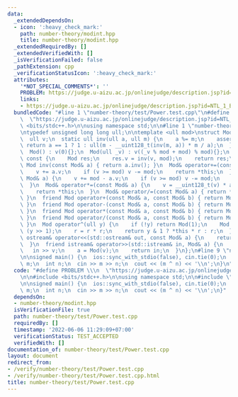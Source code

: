 ```yaml
---
data:
  _extendedDependsOn:
  - icon: ':heavy_check_mark:'
    path: number-theory/modint.hpp
    title: number-theory/modint.hpp
  _extendedRequiredBy: []
  _extendedVerifiedWith: []
  _isVerificationFailed: false
  _pathExtension: cpp
  _verificationStatusIcon: ':heavy_check_mark:'
  attributes:
    '*NOT_SPECIAL_COMMENTS*': ''
    PROBLEM: https://judge.u-aizu.ac.jp/onlinejudge/description.jsp?id=NTL_1_B
    links:
    - https://judge.u-aizu.ac.jp/onlinejudge/description.jsp?id=NTL_1_B
  bundledCode: "#line 1 \"number-theory/test/Power.test.cpp\"\n#define PROBLEM \\\n\
    \  \"https://judge.u-aizu.ac.jp/onlinejudge/description.jsp?id=NTL_1_B\"\n\n#include\
    \ <bits/stdc++.h>\n\nusing namespace std;\n\n#line 1 \"number-theory/modint.hpp\"\
    \ntypedef unsigned long long ull;\n\ntemplate <ull mod>\nstruct Mod {\n private:\n\
    \  ull v;\n  static ull inv(ull a, ull m) {\n    a %= m;\n    assert(a);\n   \
    \ return a == 1 ? 1 : ull(m - __uint128_t(inv(m, a)) * m / a);\n  }\n\n public:\n\
    \  Mod() : v(0){};\n  Mod(ull _v) : v((_v % mod + mod) % mod){};\n  Mod inv()\
    \ const {\n    Mod res;\n    res.v = inv(v, mod);\n    return res;\n  }\n  friend\
    \ Mod inv(const Mod& a) { return a.inv(); }\n  Mod& operator+=(const Mod& a) {\n\
    \    v += a.v;\n    if (v >= mod) v -= mod;\n    return *this;\n  }\n  Mod& operator-=(const\
    \ Mod& a) {\n    v += mod - a.v;\n    if (v >= mod) v -= mod;\n    return *this;\n\
    \  }\n  Mod& operator*=(const Mod& a) {\n    v = __uint128_t(v) * a.v % mod;\n\
    \    return *this;\n  }\n  Mod& operator/=(const Mod& a) { return *this *= a.inv();\
    \ }\n  friend Mod operator+(const Mod& a, const Mod& b) { return Mod(a) += b;\
    \ }\n  friend Mod operator-(const Mod& a, const Mod& b) { return Mod(a) -= b;\
    \ }\n  friend Mod operator*(const Mod& a, const Mod& b) { return Mod(a) *= b;\
    \ }\n  friend Mod operator/(const Mod& a, const Mod& b) { return Mod(a) /= b;\
    \ }\n  Mod operator^(ull y) {\n    if (!y) return Mod(1);\n    Mod r = *this ^\
    \ (y >> 1);\n    r = r * r;\n    return y & 1 ? *this * r : r;\n  }\n  friend\
    \ ostream& operator<<(std::ostream& out, const Mod& a) {\n    return out << a.v;\n\
    \  }\n  friend istream& operator>>(std::istream& in, Mod& a) {\n    ull v;\n \
    \   in >> v;\n    a = Mod(v);\n    return in;\n  }\n};\n#line 9 \"number-theory/test/Power.test.cpp\"\
    \n\nsigned main() {\n  ios::sync_with_stdio(false), cin.tie(0);\n  Mod<1000000007>\
    \ m;\n  int n;\n  cin >> m >> n;\n  cout << (m ^ n) << '\\n';\n}\n"
  code: "#define PROBLEM \\\n  \"https://judge.u-aizu.ac.jp/onlinejudge/description.jsp?id=NTL_1_B\"\
    \n\n#include <bits/stdc++.h>\n\nusing namespace std;\n\n#include \"../modint.hpp\"\
    \n\nsigned main() {\n  ios::sync_with_stdio(false), cin.tie(0);\n  Mod<1000000007>\
    \ m;\n  int n;\n  cin >> m >> n;\n  cout << (m ^ n) << '\\n';\n}"
  dependsOn:
  - number-theory/modint.hpp
  isVerificationFile: true
  path: number-theory/test/Power.test.cpp
  requiredBy: []
  timestamp: '2022-06-06 11:29:09+07:00'
  verificationStatus: TEST_ACCEPTED
  verifiedWith: []
documentation_of: number-theory/test/Power.test.cpp
layout: document
redirect_from:
- /verify/number-theory/test/Power.test.cpp
- /verify/number-theory/test/Power.test.cpp.html
title: number-theory/test/Power.test.cpp
---
```

